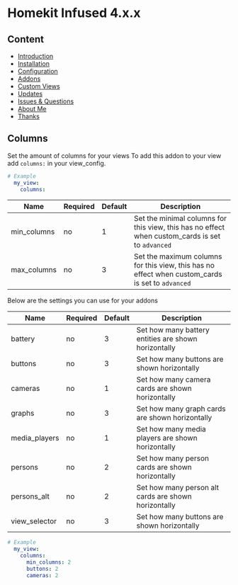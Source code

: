 # Homekit Infused 4.x.x

## Content
- [Introduction](index.md)
- [Installation](installation.md)
- [Configuration](configuration.md)
- [Addons](addons.md)
- [Custom Views](custom_views.md)
- [Updates](updates.md)
- [Issues & Questions](issues.md)
- [About Me](about.md)
- [Thanks](thanks.md)

## Columns

Set the amount of columns for your views
To add this addon to your view add `columns:` in your view_config.

```yaml
# Example
  my_view:
    columns:
```

| Name | Required | Default | Description |
|----------------------------------|-------------|----------------------|-----------------------------------------------------------------------------------------------------------------------------------------------------------------------------------|
| min_columns | no | 1 | Set the minimal columns for this view, this has no effect when custom_cards is set to `advanced` |
| max_columns | no | 3 | Set the maximum columns for this view, this has no effect when custom_cards is set to `advanced` |

Below are the settings you can use for your addons

| Name | Required | Default | Description |
|----------------------------------|-------------|----------------------|-----------------------------------------------------------------------------------------------------------------------------------------------------------------------------------|
| battery | no | 3 | Set how many battery entities are shown horizontally |
| buttons | no | 3 | Set how many buttons are shown horizontally |
| cameras | no | 1 | Set how many camera cards are shown horizontally |
| graphs | no | 3 | Set how many graph cards are shown horizontally |
| media_players | no | 1 | Set how many media players are shown horizontally |
| persons | no | 2 | Set how many person cards are shown horizontally |
| persons_alt | no | 2 | Set how many person alt cards are shown horizontally |
| view_selector | no | 3 | Set how many buttons are shown horizontally |

```yaml
# Example
  my_view:
    columns:
      min_columns: 2
      buttons: 2
      cameras: 2
```
